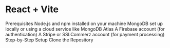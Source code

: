 # React + Vite

Prerequisites
Node.js and npm installed on your machine
MongoDB set up locally or using a cloud service like MongoDB Atlas
A Firebase account (for authentication)
A Stripe or SSLCommerz account (for payment processing)
Step-by-Step Setup
Clone the Repository
